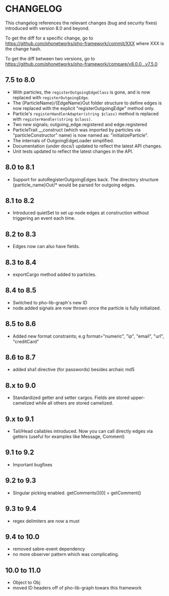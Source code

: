 # CHANGELOG

This changelog references the relevant changes (bug and security fixes) introduced with version 8.0 and beyond.

To get the diff for a specific change, go to https://github.com/phonetworks/pho-framework/commit/XXX where XXX is the change hash.

To get the diff between two versions, go to https://github.com/phonetworks/pho-framework/compare/v8.0.0...v7.5.0

## 7.5 to 8.0

* With particles, the ```registerOutgoingEdgeClass``` is gone, and is now replaced with ```registerOutgoingEdge```.
* The {ParticleName}/{EdgeName}Out folder structure to define edges is now replaced with the explicit "registerOutgoingEdge" method only.
* Particle's ```registerHandlerAdapter(string $class)``` method is replaced with ```registerHandler(string $class)```.
* Two new signals; outgoing_edge.registered and edge.registered
* ParticleTrait \_\_construct (which was imported by particles via "particleConstructor" name) is now named as: "initializeParticle".
* The internals of OutgoingEdgeLoader simplified.
* Documentation (under docs/) updated to reflect the latest API changes.
* Unit tests updated to reflect the latest changes in the API.

## 8.0 to 8.1

* Support for autoRegisterOutgoingEdges back. The directory structure {particle_name}Out/\* would be parsed for outgoing edges.


## 8.1 to 8.2 
* Introduced quietSet to set up node edges at construction without triggering an event each time.

## 8.2 to 8.3
* Edges now can also have fields.

## 8.3 to 8.4
* exportCargo method added to particles.

## 8.4 to 8.5
* Switched to pho-lib-graph's new ID
* node.added signals are now thrown once the particle is fully initialized.

## 8.5 to 8.6
* Added new format constraints; e.g format="numeric",  "ip", "email", "url", "creditCard"

## 8.6 to 8.7
* added sha1 directive (for passwords) besides archaic md5

## 8.x to 9.0
* Standardized getter and setter cargos. Fields are stored upper-camelized while all others are stored camelized.

## 9.x to 9.1
* Tail/Head callables introduced. Now you can call directly edges via getters (useful for examples like Message, Comment)

## 9.1 to 9.2
* Important bugfixes

## 9.2 to 9.3
* Singular picking enabled. getComments()[0] = getComment()

## 9.3 to 9.4
* regex delimiters are now a must

## 9.4 to 10.0
* removed sabre-event dependency
* no more observer pattern which was complicating.

## 10.0 to 11.0
* Object to Obj
* moved ID headers off of pho-lib-graph towars this framework